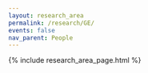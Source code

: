 ```yaml
---
layout: research_area
permalink: /research/GE/
events: false
nav_parent: People
---
```


{% include research_area_page.html %}
